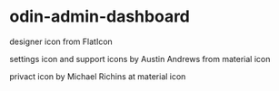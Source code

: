 # odin-admin-dashboard

designer icon from FlatIcon

settings icon and support icons by Austin Andrews from material icon

privact icon by Michael Richins at material icon

